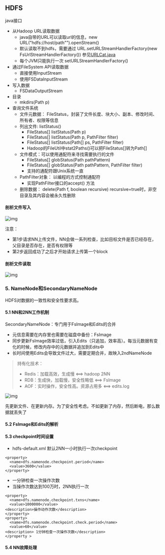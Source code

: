 ## HDFS

java接口
- 从Hadoop URL读取数据
    - java自带的URL可以读取url的信息，new URL("hdfs://host/path"").openStream()
    - 默认读取不到hdfs，需要通过 URL.setURLStreamHandlerFactory(new FsUrlStreamHandlerFactory()) 参见[URLCat.java](https://github.com/fancyChuan/bigdata-learn/blob/master/hadoop/src/main/java/hdfs/URLCat.java)
    - 每个JVM只能执行一次 setURLStreamHandlerFactory()
- 通过FileSystem API读取数据
    - 直接使用InputStream
    - 使用FSDataInputStream
- 写入数据
    - FSDataOutputStream
- 目录
    - mkdirs(Path p)
- 查询文件系统
    - 文件元数据： FileStatus，封装了文件长度、块大小、副本、修改时间、所有者、权限等信息
    - 列出文件: listStatus()
        - FileStatus[] listStatus(Path p) 
        - FileStatus[] listStatus(Path p, PathFilter filter) 
        - FileStatus[] listStatus(Path[] ps, PathFilter filter) 
        - Hadoop的FileUtil中stat2Paths()可以把FileStatus[]转为Path[]
    - 文件模式：可以使用通配符来寻找需要执行的文件
        - FileStatus[] globStatus(Path pathPattern)
        - FileStatus[] globStatus(Path pathPattern, PathFilter filter)
        - 支持的通配符跟Unix系统一直
    - PathFilter对象： 以编程的方式控制通配符
        - 实现PathFilter接口的accept() 方法
    - 删除数据： delete(Path f, boolean recursive) recursive=true时，非空目录及其内容会被永久性删除
    

#### 剖析文件写入

![img](https://github.com/fancychuan/bigdata-learn/blob/master/hadoop/img/HDFS的写数据流程.png?raw=true)

注意：
- 第1步请求NN上传文件，NN会做一系列检查，比如目标文件是否已经存在，父目录是否存在，是否有权限等
- 第2步返回成功了之后才开始请求上传第一个block

#### 剖析文件读取

![img](https://github.com/fancychuan/bigdata-learn/blob/master/hadoop/img/HDFS的读数据流程.png?raw=true)

### 5. NameNode和SecondaryNameNode
HDFS对数据的一致性和安全性要求高。

#### 5.1 NN和2NN工作机制
SecondaryNameNode：专门用于FsImage和Edits的合并
- 元信息需要在内存里也需要在磁盘中备份：FsImage
- 同步更新FsImage效率过低，引入Edits（只追加，效率高）。每当元数据有变化的时候，修改内存中的元数据并追加到Edits中
- 长时间使用Edits会导致文件过大，需要定期合并，故映入2ndNameNode
> 持有化技术：
> - Redis：加载高效，生成慢           <==> hadoop 2NN
> - RDB：生成快，加载慢，安全性略低     <==> FsImage
> - AOF：实时操作，安全性高。资源占用多  <==> edits.log

![img](https://github.com/fancychuan/bigdata-learn/blob/master/hadoop/img/NameNode工作机制.png?raw=true)

先更新文件、在更新内存。为了安全性考虑。不如更新了内存，然后断电，那么数据就丢失了

#### 5.2 FsImage和Edits的解析
#### 5.3 checkpoint时间设置
- hdfs-default.xml 默认2NN一小时执行一次checkpoint
```
<property>
  <name>dfs.namenode.checkpoint.period</name>
  <value>3600</value>
</property>
```
- 一分钟检查一次操作次数
- 当操作次数达到100万时，2NN执行一次
```
<property>
  <name>dfs.namenode.checkpoint.txns</name>
  <value>1000000</value>
<description>操作动作次数</description>
</property>
<property>
  <name>dfs.namenode.checkpoint.check.period</name>
  <value>60</value>
<description> 1分钟检查一次操作次数</description>
</property >
```
#### 5.4 NN故障处理
